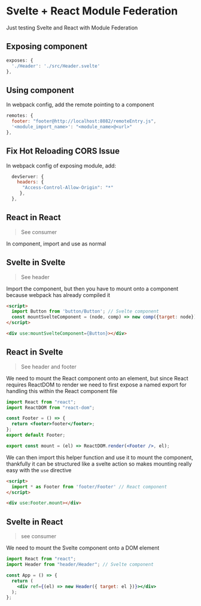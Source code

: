# Svelte + React Module Federation
Just testing Svelte and React with Module Federation

## Exposing component
```js
exposes: {
  './Header': './src/Header.svelte'
},
```

## Using component
In webpack config, add the remote pointing to a component
```js
remotes: {
  footer: "footer@http://localhost:8082/remoteEntry.js",
  '<module_import_name>': "<module_name>@<url>"
},
```

## Fix Hot Reloading CORS Issue

In webpack config of exposing module, add:
```js
  devServer: {
    headers: {
      "Access-Control-Allow-Origin": "*"
     },
  },
```

## React in React
> See consumer

In component, import and use as normal

## Svelte in Svelte
> See header

Import the component, but then you have to mount onto a component because webpack has already compiled it
```html
<script>
  import Button from 'button/Button'; // Svelte component
  const mountSvelteComponent = (node, comp) => new comp({target: node})
</script>

<div use:mountSvelteComponent={Button}></div>
```

## React in Svelte
> See header and footer

We need to mount the React component onto an element, but since React requires ReactDOM to render
we need to first expose a named export for handling this within the React component file

```jsx
import React from "react";
import ReactDOM from "react-dom";

const Footer = () => {
  return <footer>footer</footer>;
};
export default Footer;

export const mount = (el) => ReactDOM.render(<Footer />, el);
```

We can then import this helper function and use it to mount the component,
thankfully it can be structured like a svelte action so makes mounting really easy with the `use` directive
```html
<script>
  import * as Footer from 'footer/Footer' // React component
</script>

<div use:Footer.mount></div>
```

## Svelte in React
> see consumer

We need to mount the Svelte component onto a DOM element

```jsx
import React from "react";
import Header from "header/Header"; // Svelte component

const App = () => {
  return (
    <div ref={(el) => new Header({ target: el })}></div>
  );
};

```